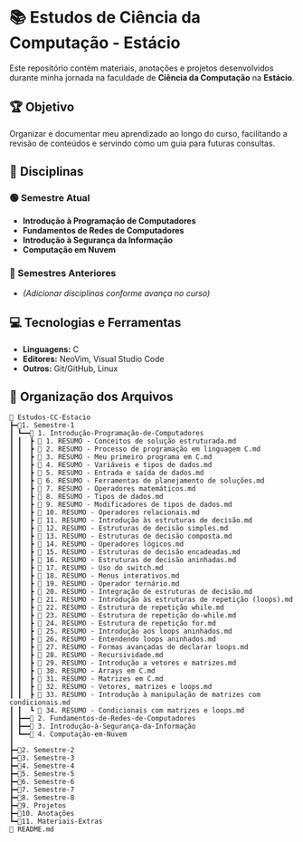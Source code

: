 # 📚 Estudos de Ciência da Computação - Estácio

Este repositório contém materiais, anotações e projetos desenvolvidos durante minha jornada na faculdade de **Ciência da Computação** na **Estácio**.

## 🏆 Objetivo

Organizar e documentar meu aprendizado ao longo do curso, facilitando a revisão de conteúdos e servindo como um guia para futuras consultas.

## 📖 Disciplinas

### 🟢 Semestre Atual

- **Introdução à Programação de Computadores**
- **Fundamentos de Redes de Computadores**
- **Introdução à Segurança da Informação**
- **Computação em Nuvem**

### 📌 Semestres Anteriores

- *(Adicionar disciplinas conforme avança no curso)*

## 💻 Tecnologias e Ferramentas

- **Linguagens:** C
- **Editores:** NeoVim, Visual Studio Code
- **Outros:** Git/GitHub, Linux

## 📂 Organização dos Arquivos

```plaintext
📂 Estudos-CC-Estacio
┣━📂1. Semestre-1
┃ ┗━━📂 1. Introdução-Programação-de-Computadores
┃ ┃  ┣ 📝 1. RESUMO - Conceitos de solução estruturada.md
┃ ┃  ┣ 📝 2. RESUMO - Processo de programação em linguagem C.md
┃ ┃  ┣ 📝 3. RESUMO - Meu primeiro programa em C.md
┃ ┃  ┣ 📝 4. RESUMO - Variáveis e tipos de dados.md
┃ ┃  ┣ 📝 5. RESUMO - Entrada e saída de dados.md
┃ ┃  ┣ 📝 6. RESUMO - Ferramentas de planejamento de soluções.md
┃ ┃  ┣ 📝 7. RESUMO - Operadores matemáticos.md
┃ ┃  ┣ 📝 8. RESUMO - Tipos de dados.md
┃ ┃  ┣ 📝 9. RESUMO - Modificadores de tipos de dados.md
┃ ┃  ┣ 📝 10. RESUMO - Operadores relacionais.md
┃ ┃  ┣ 📝 11. RESUMO - Introdução às estruturas de decisão.md
┃ ┃  ┣ 📝 12. RESUMO - Estruturas de decisão simples.md
┃ ┃  ┣ 📝 13. RESUMO - Estruturas de decisão composta.md
┃ ┃  ┣ 📝 14. RESUMO - Operadores lógicos.md
┃ ┃  ┣ 📝 15. RESUMO - Estruturas de decisão encadeadas.md
┃ ┃  ┣ 📝 16. RESUMO - Estruturas de decisão aninhadas.md
┃ ┃  ┣ 📝 17. RESUMO - Uso do switch.md
┃ ┃  ┣ 📝 18. RESUMO - Menus interativos.md
┃ ┃  ┣ 📝 19. RESUMO - Operador ternário.md
┃ ┃  ┣ 📝 20. RESUMO - Integração de estruturas de decisão.md
┃ ┃  ┣ 📝 21. RESUMO - Introdução às estruturas de repetição (loops).md
┃ ┃  ┣ 📝 22. RESUMO - Estrutura de repetição while.md
┃ ┃  ┣ 📝 23. RESUMO - Estrutura de repetição do-while.md
┃ ┃  ┣ 📝 24. RESUMO - Estrutura de repetição for.md
┃ ┃  ┣ 📝 25. RESUMO - Introdução aos loops aninhados.md
┃ ┃  ┣ 📝 26. RESUMO - Entendendo loops aninhados.md
┃ ┃  ┣ 📝 27. RESUMO - Formas avançadas de declarar loops.md
┃ ┃  ┣ 📝 28. RESUMO - Recursividade.md
┃ ┃  ┣ 📝 29. RESUMO - Introdução a vetores e matrizes.md
┃ ┃  ┣ 📝 30. RESUMO - Arrays em C.md
┃ ┃  ┣ 📝 31. RESUMO - Matrizes em C.md
┃ ┃  ┣ 📝 32. RESUMO - Vetores, matrizes e loops.md
┃ ┃  ┣ 📝 33. RESUMO - Introdução à manipulação de matrizes com condicionais.md
┃ ┃  ┗ 📝 34. RESUMO - Condicionais com matrizes e loops.md
┃ ┣━━📂 2. Fundamentos-de-Redes-de-Computadores
┃ ┣━━📂 3. Introdução-à-Segurança-da-Informação
┃ ┗━━📂 4. Computação-em-Nuvem
┃
┣━📂2. Semestre-2
┣━📂3. Semestre-3
┣━📂4. Semestre-4
┣━📂5. Semestre-5
┣━📂6. Semestre-6
┣━📂7. Semestre-7
┣━📂8. Semestre-8
┣━📂9. Projetos
┣━📂10. Anotações
┗━📂11. Materiais-Extras
📄 README.md
```
